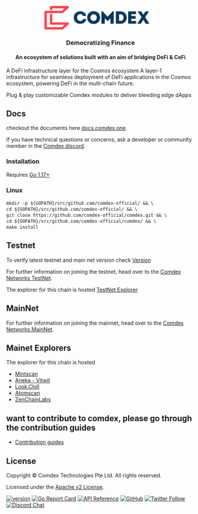 <p align="center">
  <img src="./logo.svg" width="300">
</p>
<h3 align="center">Democratizing Finance </h3>

<div align="center">
<h4> An ecosystem of solutions built with an aim of bridging DeFi & CeFi </h4>
</div>

A DeFi infrastructure layer for the Cosmos ecosystem
A layer-1 infrastructure for seamless deployment of DeFi applications in the Cosmos ecosystem, powering DeFi in the multi-chain future.

Plug & play customizable Comdex modules to deliver bleeding edge dApps

## Docs

checkout the documents here [docs.comdex.one](https://docs.comdex.one).

If you have technical questions or concerns, ask a developer or community member in the [Comdex discord](https://discord.com/invite/7vjPvWKKMT).

### Installation

Requires [Go 1.17+](https://golang.org/dl/)

### Linux

```shell
mkdir -p ${GOPATH}/src/github.com/comdex-official/ && \
cd ${GOPATH}/src/github.com/comdex-official/ && \
git clone https://github.com/comdex-official/comdex.git && \
cd ${GOPATH}/src/github.com/comdex-official/comdex/ && \
make install
```

## Testnet

To verify latest testnet and main net version check 
[Version](https://github.com/comdex-official/networks/blob/main/README.md)

For further information on joining the testnet, head over to the 
[Comdex Networks TestNet](https://github.com/comdex-official/networks/tree/main/testnet).

The explorer for this chain is hosted [TestNet Explorer](https://comets-test.comdex.one/)

## MainNet
For further information on joining the mainnet, head over to the
[Comdex Networks MainNet](https://github.com/comdex-official/networks/tree/main/mainnet).


## Mainet Explorers 
The explorer for this chain is hosted

* [Mintscan](https://www.mintscan.io/comdex/)
* [Aneka - Vitwit](https://comdex.aneka.io/)
* [Look.Chill](https://look.chillvalidation.com/comdex)
* [Atomscan](https://atomscan.com/comdex)
* [ZenChainLabs](https://comdex.zenscan.io/)

## want to contribute to comdex, please go through the contribution guides
* [Contribution guides](https://github.com/comdex-official/contribution-docs)

## License

Copyright © Comdex Technologies Pte Ltd. All rights reserved.

Licensed under the [Apache v2 License](LICENSE).

[![version](https://img.shields.io/github/tag/comdex-official/comdex.svg)](https://github.com/comdex-official/comdex/releases/latest)
[![Go Report Card](https://goreportcard.com/badge/github.com/comdex-official/comdex)](https://goreportcard.com/report/github.com/comdex-official/comdex)
[![API Reference](https://godoc.org/github.com/comdex-official/comdex?status.svg)](https://godoc.org/github.com/comdex-official/comdex)
[![GitHub](https://img.shields.io/github/license/comdex-official/comdex.svg)](https://github.com/comdex-official/comdex/blob/development/LICENSE)
[![Twitter Follow](https://img.shields.io/twitter/follow/ComdexOfficial?label=Follow&style=social)](https://twitter.com/ComdexOfficial)
[![Discord Chat](https://img.shields.io/badge/discord-chat-blue)](https://discord.com/invite/7vjPvWKKMT)
